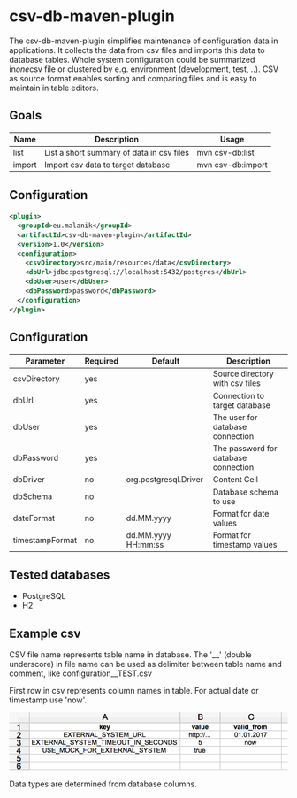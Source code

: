 csv-db-maven-plugin
===================

The csv-db-maven-plugin simplifies maintenance of configuration data in applications. 
It collects the data from csv files and imports this data to database tables. 
Whole system configuration could be summarized in*one*csv file 
or clustered by e.g. environment (development, test, ..). 
CSV as source format enables sorting and comparing files and is easy to maintain in table editors.   

Goals
-----
| Name  | Description | Usage |
| ------------- | ------------- | ------------- |
| list  | List a short summary of data in csv files  | mvn csv-db:list |
| import  | Import csv data to target database  | mvn csv-db:import |

Configuration
-------------
```xml
<plugin>
  <groupId>eu.malanik</groupId>
  <artifactId>csv-db-maven-plugin</artifactId>
  <version>1.0</version>
  <configuration>
    <csvDirectory>src/main/resources/data</csvDirectory>
    <dbUrl>jdbc:postgresql://localhost:5432/postgres</dbUrl>
    <dbUser>user</dbUser>
    <dbPassword>password</dbPassword>
  </configuration>
</plugin>
```

Configuration
-------------
| Parameter  | Required | Default  | Description | 
| ------------- | ------------- | ------------- | ------------- |
| csvDirectory  | yes  |  | Source directory with csv files  |
| dbUrl  | yes  | | Connection to target database   | 
| dbUser  | yes  |  | The user for database connection |
| dbPassword  | yes  |  | The password for database connection |
| dbDriver  | no  | org.postgresql.Driver  | Content Cell  |
| dbSchema  | no  |  | Database schema to use |
| dateFormat  | no  | dd.MM.yyyy  | Format for date values  |
| timestampFormat  | no | dd.MM.yyyy HH:mm:ss  | Format for timestamp values  |


Tested databases
----------------
- PostgreSQL
- H2



Example csv
----------------
CSV file name represents table name in database. The '__' (double underscore) in file name 
can be used as delimiter between table name and comment, like configuration__TEST.csv

First row in csv represents column names in table. For actual date or timestamp use 'now'.

![Alt text](/doc/csv.png?raw=true "csv example")

Data types are determined from database columns.
